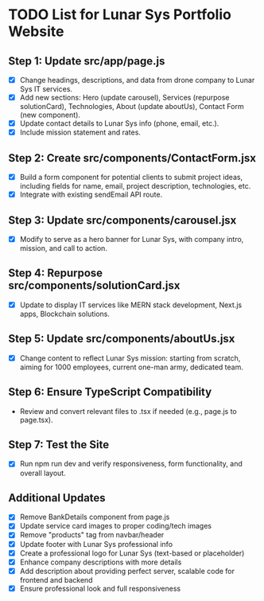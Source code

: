 # TODO List for Lunar Sys Portfolio Website

## Step 1: Update src/app/page.js
- [x] Change headings, descriptions, and data from drone company to Lunar Sys IT services.
- [x] Add new sections: Hero (update carousel), Services (repurpose solutionCard), Technologies, About (update aboutUs), Contact Form (new component).
- [x] Update contact details to Lunar Sys info (phone, email, etc.).
- [x] Include mission statement and rates.

## Step 2: Create src/components/ContactForm.jsx
- [x] Build a form component for potential clients to submit project ideas, including fields for name, email, project description, technologies, etc.
- [x] Integrate with existing sendEmail API route.

## Step 3: Update src/components/carousel.jsx
- [x] Modify to serve as a hero banner for Lunar Sys, with company intro, mission, and call to action.

## Step 4: Repurpose src/components/solutionCard.jsx
- [x] Update to display IT services like MERN stack development, Next.js apps, Blockchain solutions.

## Step 5: Update src/components/aboutUs.jsx
- [x] Change content to reflect Lunar Sys mission: starting from scratch, aiming for 1000 employees, current one-man army, dedicated team.

## Step 6: Ensure TypeScript Compatibility
- Review and convert relevant files to .tsx if needed (e.g., page.js to page.tsx).

## Step 7: Test the Site
- [x] Run npm run dev and verify responsiveness, form functionality, and overall layout.

## Additional Updates
- [x] Remove BankDetails component from page.js
- [x] Update service card images to proper coding/tech images
- [x] Remove "products" tag from navbar/header
- [x] Update footer with Lunar Sys professional info
- [x] Create a professional logo for Lunar Sys (text-based or placeholder)
- [x] Enhance company descriptions with more details
- [x] Add description about providing perfect server, scalable code for frontend and backend
- [x] Ensure professional look and full responsiveness

